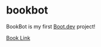 # bookbot

BookBot is my first [Boot.dev](https://www.boot.dev) project!

[Book Link](https://raw.githubusercontent.com/asweigart/codebreaker/master/frankenstein.txt)